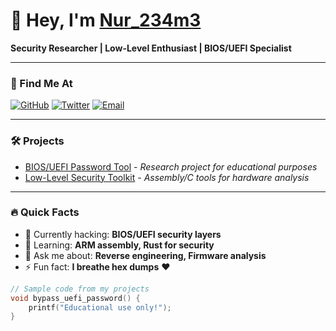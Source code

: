 # 👋 Hey, I'm [Nur_234m3](https://github.com/Nur_234m3) 
**Security Researcher | Low-Level Enthusiast | BIOS/UEFI Specialist**

---

### 🔗 Find Me At
[![GitHub](https://img.shields.io/badge/-GitHub-black?style=flat&logo=github)](https://github.com/Nur_234m3)
[![Twitter](https://img.shields.io/badge/-Twitter-1DA1F2?style=flat&logo=twitter)](https://twitter.com/yourhandle)
[![Email](https://img.shields.io/badge/-Email-D14836?style=flat&logo=gmail)](mailto:your@email.com)

---

### 🛠️ Projects
- [BIOS/UEFI Password Tool](https://github.com/Nur_234m3/dir) - *Research project for educational purposes*
- [Low-Level Security Toolkit](https://github.com/Nur_234m3/...) - *Assembly/C tools for hardware analysis*

---

### 🔥 Quick Facts
- 🔭 Currently hacking: **BIOS/UEFI security layers**
- 🌱 Learning: **ARM assembly, Rust for security**
- 💬 Ask me about: **Reverse engineering, Firmware analysis**
- ⚡ Fun fact: **I breathe hex dumps** ❤️

```c
// Sample code from my projects
void bypass_uefi_password() {
    printf("Educational use only!");
}
